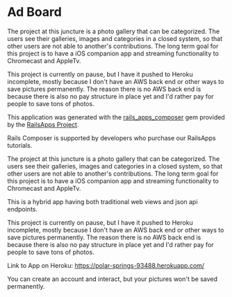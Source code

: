 Ad Board
================

The project at this juncture is a photo gallery that can be categorized. The users see their galleries, images and categories in a closed system, so that other users are not able to another's contributions. The long term goal for this project is to have a iOS companion app and streaming functionality to Chromecast and AppleTv.

This project is currently on pause, but I have it pushed to Heroku incomplete, mostly because I don't have an AWS back end or other ways to save pictures permanently. The reason there is no AWS back end is because there is also no pay structure in place yet and I'd rather pay for people to save tons of photos.

This application was generated with the [rails_apps_composer](https://github.com/RailsApps/rails_apps_composer) gem
provided by the [RailsApps Project](http://railsapps.github.io/).

Rails Composer is supported by developers who purchase our RailsApps tutorials.


The project at this juncture is a photo gallery that can be categorized. The users see their galleries, images and categories in a closed system, so that other users are not able to another's contributions. The long term goal for this project is to have a iOS companion app and streaming functionality to Chromecast and AppleTv.

This is a hybrid app having both traditional web views and json api endpoints.

This project is currently on pause, but I have it pushed to Heroku incomplete, mostly because I don't have an AWS back end or other ways to save pictures permanently. The reason there is no AWS back end is because there is also no pay structure in place yet and I'd rather pay for people to save tons of photos.

Link to App on Heroku:
https://polar-springs-93488.herokuapp.com/

You can create an account and interact, but your pictures won't be saved permanently.
